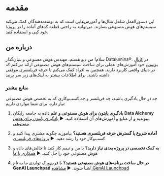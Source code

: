 # مقدمه

این دستورالعمل شامل مثال‌ها و آموزش‌هایی است که به توسعه‌دهندگان کمک می‌کند سیستم‌های هوش مصنوعی بسازند. می‌توانید به راحتی قطعه کدهای آماده را در پروژهٔ خود کپی و استفاده کنید.

## درباره من

سلام! من دیو هستم، مهندس هوش مصنوعی و بنیان‌گذار Datalumina®. در [کانال یوتیوب](https://www.youtube.com/@daveebbelaar?sub_confirmation=1) خود آموزش‌های عملی برای ساخت سیستم‌های هوش مصنوعی ارائه می‌کنم که در دنیای واقعی کاربرد دارند. همچنین به افراد کمک می‌کنم تا حرفه فریلنسری موفقی داشته باشند. برای اطلاعات بیشتر به لینک‌های زیر سر بزنید.

### منابع بیشتر

چه در حال یادگیری باشید، چه فریلنسر و چه کسب‌وکاری که به تخصص هوش مصنوعی نیاز دارد، برای شما مواردی داریم:

1. **یادگیری پایتون برای هوش مصنوعی و علم داده**
   به جامعه رایگان **Data Alchemy** بپیوندید و از منابع و آموزش‌های آن استفاده کنید.
   ▶︎ [یادگیری پایتون برای هوش مصنوعی](https://www.skool.com/data-alchemy)

2. **آماده شروع یا گسترش حرفه فریلنسری هستید؟**
   بیاموزید چگونه مشتری پیدا کنید و کسب‌وکار خود را رشد دهید.
   ▶︎ [پروژه‌های فریلنسری](https://www.datalumina.com/data-freelancer)

3. **به کمک تخصصی در پروژه بعدی نیاز دارید؟**
   با من و تیمم کار کنید تا چالش‌های داده و هوش مصنوعی خود را حل کنید.
   ▶︎ [همکاری با ما](https://www.datalumina.com/solutions)

4. **در حال ساخت برنامه‌های هوش مصنوعی هستید؟**
   با فریم‌ورک تولیدی ما به نام **GenAI Launchpad** آشنا شوید.
   ▶︎ [مشاهده GenAI Launchpad](https://launchpad.datalumina.com/)
